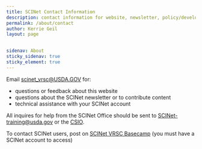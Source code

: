 ```yaml
---
title: SCINet Contact Information
description: contact information for website, newsletter, policy/development, and technical assistance
permalink: /about/contact
author: Kerrie Geil
layout: page

 
sidenav: About
sticky_sidenav: true
sticky_element: true
---
```



Email [scinet_vrsc@USDA.GOV](mailto:scinet_vrsc@USDA.GOV) for:
* questions or feedback about this website
* questions about the SCINet newsletter or to contribute content
* technical assistance with your SCINet account

All inquires for help from the SCINet Office should be sent to [SCINet-training@usda.gov](mailto:SCINet-training@usda.gov) or the [CSIO](mailto:ARS-CSIO.usda.gov).

To contact SCINet users, post on [SCINet VRSC Basecamp](https://3.basecamp.com/3625179/projects/5538276) (you must have a SCINet account to access)
